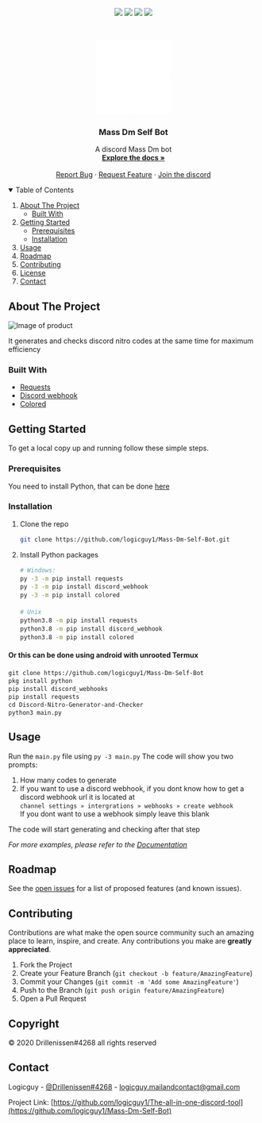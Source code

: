 <p align="center">
<img src=https://img.shields.io/github/stars/logicguy1/Discord-Nitro-Generator-and-Checker?style=for-the-badge&logo=appveyor&color=blue />
<img src=https://img.shields.io/github/forks/logicguy1/Discord-Nitro-Generator-and-Checker?style=for-the-badge&logo=appveyor&color=blue />
<img src=https://img.shields.io/github/issues/logicguy1/Discord-Nitro-Generator-and-Checker?style=for-the-badge&logo=appveyor&color=informational />
<img src=https://img.shields.io/github/issues-pr/logicguy1/Discord-Nitro-Generator-and-Checker?style=for-the-badge&logo=appveyor&color=informational />
</p>
<br />
<p align="center">
  <a href="https://github.com/othneildrew/Best-README-Template">
    <img src="assets/logo.png" alt="Logo" width="150" height="150">
  </a>
  
  <h3 align="center">Mass Dm Self Bot</h3>

  <p align="center">
    A discord Mass Dm bot
    <br />
    <a href="https://github.com/logicguy1/Mass-Dm-Self-Bot"><strong>Explore the docs »</strong></a>
    <br />
    <br />
    <a href="https://github.com/logicguy1/Mass-Dm-Self-Bot/issues">Report Bug</a>
    ·
    <a href="https://github.com/logicguy1/Mass-Dm-Self-Bot/issues">Request Feature</a>
      ·
    <a href="https://discord.gg/anon">Join the discord</a>
  </p>
</p>
  
<details open="open">
  <summary>Table of Contents</summary>
  <ol>
    <li>
      <a href="#about-the-project">About The Project</a>
      <ul>
        <li><a href="#built-with">Built With</a></li>
      </ul>
    </li>
    <li>
      <a href="#getting-started">Getting Started</a>
      <ul>
        <li><a href="#prerequisites">Prerequisites</a></li>
        <li><a href="#installation">Installation</a></li>
      </ul>
    </li>
    <li><a href="#usage">Usage</a></li>
    <li><a href="#roadmap">Roadmap</a></li>
    <li><a href="#contributing">Contributing</a></li>
    <li><a href="#copyright">License</a></li>
    <li><a href="#contact">Contact</a></li>
  </ol>
</details>

## About The Project

<img src="assets/example.png" alt="Image of product">

It generates and checks discord nitro codes at the same time for maximum efficiency

### Built With

* [Requests](https://github.com/psf/requests)
* [Discord webhook](https://github.com/lovvskillz/python-discord-webhook)
* [Colored](https://gitlab.com/dslackw/colored)

## Getting Started

To get a local copy up and running follow these simple steps.

### Prerequisites
You need to install Python, that can be done [here](https://www.python.org)

### Installation
1. Clone the repo
   ```sh
   git clone https://github.com/logicguy1/Mass-Dm-Self-Bot.git
   ```
2. Install Python packages
   ```sh
   # Windows:
   py -3 -m pip install requests
   py -3 -m pip install discord_webhook
   py -3 -m pip install colored
   
   # Unix
   python3.8 -m pip install requests
   python3.8 -m pip install discord_webhook
   python3.8 -m pip install colored
   ```
   
#### Or this can be done using android with unrooted Termux
```
git clone https://github.com/logicguy1/Mass-Dm-Self-Bot
pkg install python
pip install discord_webhooks
pip install requests
cd Discord-Nitro-Generator-and-Checker
python3 main.py
```
   
## Usage

Run the `main.py` file using `py -3 main.py` 
The code will show you two prompts:
1. How many codes to generate 
2. If you want to use a discord webhook, if you dont know how to get a discord webhook url it is located at   
   ```channel settings » intergrations » webhooks » create webhook```  
   If you dont want to use a webhook simply leave this blank  

The code will start generating and checking after that step

_For more examples, please refer to the [Documentation](https://example.com)_

## Roadmap

See the [open issues](https://github.com/logicguy1/Mass-Dm-Self-Bot/issues) for a list of proposed features (and known issues).

## Contributing

Contributions are what make the open source community such an amazing place to learn, inspire, and create. Any contributions you make are **greatly appreciated**.

1. Fork the Project
2. Create your Feature Branch (`git checkout -b feature/AmazingFeature`)
3. Commit your Changes (`git commit -m 'Add some AmazingFeature'`)
4. Push to the Branch (`git push origin feature/AmazingFeature`)
5. Open a Pull Request
## Copyright

© 2020 Drillenissen#4268 all rights reserved

## Contact

Logicguy - [@Drillenissen#4268](https://www.discordapp.com) - logicguy.mailandcontact@gmail.com

Project Link: [https://github.com/logicguy1/The-all-in-one-discord-tool](https://github.com/logicguy1/Mass-Dm-Self-Bot)

